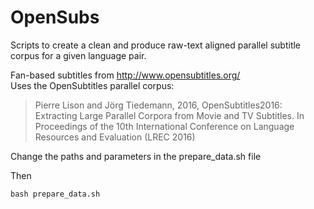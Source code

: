 # OpenSubs

Scripts to create a clean and produce raw-text aligned parallel subtitle corpus for a given language pair.

Fan-based subtitles from http://www.opensubtitles.org/  
Uses the OpenSubtitles parallel corpus:  
> Pierre Lison and Jörg Tiedemann, 2016, OpenSubtitles2016: Extracting Large Parallel Corpora from Movie and TV Subtitles. In Proceedings of the 10th International Conference on Language Resources and Evaluation (LREC 2016)


Change the paths and parameters in the prepare_data.sh file

Then

``bash prepare_data.sh``
